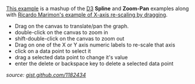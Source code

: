 [This example](http://bl.ocks.org/1182434) is a mashup of the [D3](https://github.com/mbostock/d3) **Spline** and **Zoom-Pan** examples along with [Ricardo Marimon's example of X-axis re-scaling by dragging](http://bl.ocks.org/1179647).

* Drag on the canvas to translate/pan the graph.
* double-click on the canvas to zoom in
* shift-double-click on the canvas to zoom out
* Drag on one of the X or Y axis numeric labels to re-scale that axis
* click on a data point to select it
* drag a selected data point to change it's value
* enter the delete or backspace key to delete a selected data point

*source: [gist.github.com/1182434](https://gist.github.com/1182434)*